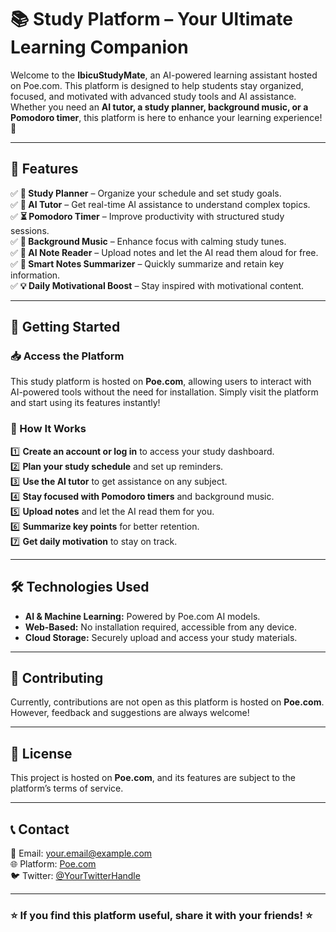 # 📚 Study Platform – Your Ultimate Learning Companion

Welcome to the **IbicuStudyMate**, an AI-powered learning assistant hosted on Poe.com. This platform is designed to help students stay organized, focused, and motivated with advanced study tools and AI assistance. Whether you need an **AI tutor, a study planner, background music, or a Pomodoro timer**, this platform is here to enhance your learning experience! 🚀

---

## 🎯 Features

✅ **📅 Study Planner** – Organize your schedule and set study goals.  
✅ **🤖 AI Tutor** – Get real-time AI assistance to understand complex topics.  
✅ **⏳ Pomodoro Timer** – Improve productivity with structured study sessions.  
✅ **🎵 Background Music** – Enhance focus with calming study tunes.  
✅ **📖 AI Note Reader** – Upload notes and let the AI read them aloud for free.  
✅ **📌 Smart Notes Summarizer** – Quickly summarize and retain key information.  
✅ **💡 Daily Motivational Boost** – Stay inspired with motivational content.  

---

## 🚀 Getting Started

### 📥 Access the Platform

This study platform is hosted on **Poe.com**, allowing users to interact with AI-powered tools without the need for installation. Simply visit the platform and start using its features instantly!

### 🔧 How It Works

1️⃣ **Create an account or log in** to access your study dashboard.  
2️⃣ **Plan your study schedule** and set up reminders.  
3️⃣ **Use the AI tutor** to get assistance on any subject.  
4️⃣ **Stay focused with Pomodoro timers** and background music.  
5️⃣ **Upload notes** and let the AI read them for you.  
6️⃣ **Summarize key points** for better retention.  
7️⃣ **Get daily motivation** to stay on track.  

---

## 🛠 Technologies Used

- **AI & Machine Learning:** Powered by Poe.com AI models.  
- **Web-Based:** No installation required, accessible from any device.  
- **Cloud Storage:** Securely upload and access your study materials.  

---

## 📌 Contributing

Currently, contributions are not open as this platform is hosted on **Poe.com**. However, feedback and suggestions are always welcome!

---

## 📜 License

This project is hosted on **Poe.com**, and its features are subject to the platform’s terms of service.

---

## 📞 Contact

📧 Email: your.email@example.com  
🌐 Platform: [Poe.com](https://poe.com)  
🐦 Twitter: [@YourTwitterHandle](https://twitter.com/YourTwitterHandle)  

---

### ⭐ If you find this platform useful, share it with your friends! ⭐
